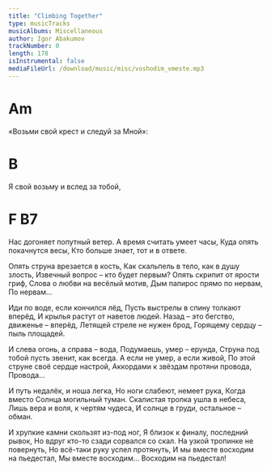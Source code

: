 ```yaml
---
title: "Climbing Together"
type: musicTracks
musicAlbums: Miscellaneous
author: Igor Abakumov
trackNumber: 0
length: 178
isInstrumental: false
mediaFileUrl: /download/music/misc/voshodim_vmeste.mp3
---
```


#      Am
«Возьми свой крест и следуй за Мной»:
#    B
Я свой возьму и вслед за тобой,
#         F             B7
Нас догоняет попутный ветер.
А время считать умеет часы,
Куда опять покачнутся весы,
Кто больше знает, тот и в ответе.

Опять струна врезается в кость,
Как скальпель в тело, как в душу злость,
Извечный вопрос – кто будет первым?
Опять скрипит от ярости гриф,
Слова о любви на весёлый мотив,
Дым папирос прямо по нервам,
По нервам…

Иди по воде, если кончился лёд,
Пусть выстрелы в спину толкают вперёд,
И крылья растут от наветов людей.
Назад – это бегство, движенье – вперёд,
Летящей стреле не нужен брод,
Горящему сердцу – пыль площадей.

И слева огонь, а справа – вода,
Подумаешь, умер – ерунда,
Струна под тобой пусть звенит, как всегда.
А если не умер, а если живой,
По этой струне своё сердце настрой,
Аккордами к звёздам протяни провода,
Провода…

И путь недалёк, и ноша легка,
Но ноги слабеют, немеет рука,
Когда вместо Солнца могильный туман.
Скалистая тропка ушла в небеса,
Лишь вера и воля, к чертям чудеса,
И солнце в груди, остальное – обман.

И хрупкие камни скользят из-под ног,
Я близок к финалу, последний рывок,
Но вдруг кто-то сзади сорвался со скал.
На узкой тропинке не повернуть,
Но всё-таки руку успел протянуть,
И мы вместе восходим на пьедестал,
Мы вместе восходим…
Восходим на пьедестал!
